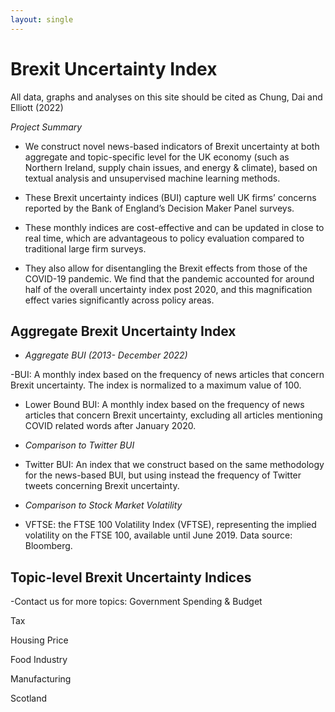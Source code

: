 ```yaml
---
layout: single
---
```



# Brexit Uncertainty Index
All data, graphs and analyses on this site should be cited as Chung, Dai and Elliott (2022)

*Project Summary*
- We construct novel news-based indicators of Brexit uncertainty at both aggregate and topic-specific level for the UK economy  (such as Northern Ireland, supply chain issues, and energy & climate), based on textual analysis and unsupervised machine learning methods.

- These Brexit uncertainty indices (BUI) capture well UK firms’ concerns reported by the Bank of England’s Decision Maker Panel surveys.

- These monthly indices are cost-effective and can be updated in close to real time, which are advantageous to policy evaluation compared to traditional large firm surveys.

- They also allow for disentangling the Brexit effects from those of the COVID-19 pandemic. We find that the pandemic accounted for around half of the overall uncertainty index post 2020, and this magnification effect varies significantly across policy areas.

## Aggregate Brexit Uncertainty Index

- *Aggregate BUI (2013- December 2022)*

-BUI: A monthly index based on the frequency of news articles that concern Brexit uncertainty. The index is normalized to a maximum value of 100. 

- Lower Bound BUI: A monthly index based on the frequency of news articles that concern Brexit uncertainty, excluding all articles mentioning COVID related words after January 2020. 

- *Comparison to Twitter BUI*

- Twitter BUI: An index that we construct based on the same methodology for the news-based BUI, but using instead the frequency of Twitter tweets concerning Brexit uncertainty.

- *Comparison to Stock Market Volatility*

- VFTSE: the FTSE 100 Volatility Index (VFTSE), representing the implied volatility on the FTSE 100, available until June 2019. Data source: Bloomberg.

## 	Topic-level Brexit Uncertainty Indices



-Contact us for more topics:
Government Spending & Budget 

Tax

Housing Price 

Food Industry

Manufacturing

Scotland
